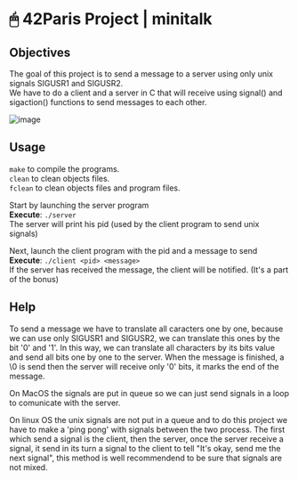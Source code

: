 # 🖱 42Paris Project | minitalk

## Objectives

The goal of this project is to send a message to a server using only unix signals SIGUSR1 and SIGUSR2.  
We have to do a client and a server in C that will receive using signal() and sigaction() functions to send messages to each other.  

![image](https://user-images.githubusercontent.com/16923245/235344674-93925d7c-a032-450e-b432-e7b5abab5005.png)

## Usage

`make` to compile the programs.  
`clean` to clean objects files.  
`fclean` to clean objects files and program files.  

Start by launching the server program  
**Execute**: `./server`  
The server will print his pid (used by the client program to send unix signals)  

Next, launch the client program with the pid and a message to send  
**Execute**: `./client <pid> <message>`  
If the server has received the message, the client will be notified. (It's a part of the bonus)

## Help

To send a message we have to translate all caracters one by one, because we can use only SIGUSR1 and SIGUSR2, we can translate this ones by the bit '0' and '1'. In this way, we can translate all characters by its bits value and send all bits one by one to the server. When the message is finished, a \0 is send then the server will receive only '0' bits, it marks the end of the message.  

On MacOS the signals are put in queue so we can just send signals in a loop to comunicate with the server.  

On linux OS the unix signals are not put in a queue and to do this project we have to make a 'ping pong' with signals between the two process. The first which send a signal is the client, then the server, once the server receive a signal, it send in its turn a signal to the client to tell "It's okay, send me the next signal", this method is well recommendend to be sure that signals are not mixed.
